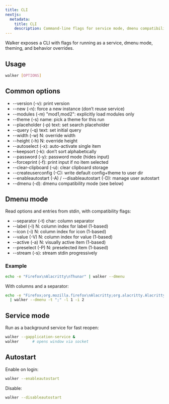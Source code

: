 ```yaml
---
title: CLI
nextjs:
  metadata:
    title: CLI
    description: Command-line flags for service mode, dmenu compatibility, theming, and behavior overrides.
---
```


Walker exposes a CLI with flags for running as a service, dmenu mode, theming, and behavior overrides.

## Usage

```bash
walker [OPTIONS]
```

## Common options

- --version (-v): print version
- --new (-n): force a new instance (don’t reuse service)
- --modules (-m) "mod1,mod2": explicitly load modules only
- --theme (-s) name: pick a theme for this run
- --placeholder (-p) text: set search placeholder
- --query (-q) text: set initial query
- --width (-w) N: override width
- --height (-h) N: override height
- --autoselect (-x): auto-activate single item
- --keepsort (-k): don’t sort alphabetically
- --password (-y): password mode (hides input)
- --forceprint (-f): print input if no item selected
- --clear-clipboard (-u): clear clipboard storage
- --createuserconfig (-C): write default config+theme to user dir
- --enableautostart (-A) / --disableautostart (-D): manage user autostart
- --dmenu (-d): dmenu compatibility mode (see below)

## Dmenu mode

Read options and entries from stdin, with compatibility flags:

- --separator (-t) char: column separator
- --label (-l) N: column index for label (1-based)
- --icon (-i) N: column index for icon (1-based)
- --value (-V) N: column index for value (1-based)
- --active (-a) N: visually active item (1-based)
- --preselect (-P) N: preselected item (1-based)
- --stream (-s): stream stdin progressively

### Example

```bash
echo -e "Firefox\nAlacritty\nThunar" | walker --dmenu
```

With columns and a separator:

```bash
echo -e "Firefox;org.mozilla.firefox\nAlacritty;org.alacritty.Alacritty" \
  | walker --dmenu -t ";" -l 1 -i 2
```

## Service mode

Run as a background service for fast reopen:

```bash
walker --gapplication-service &
walker      # opens window via socket
```

## Autostart

Enable on login:

```bash
walker --enableautostart
```

Disable:

```bash
walker --disableautostart
```
